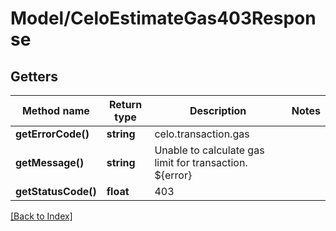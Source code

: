 # Model/CeloEstimateGas403Response

## Getters

Method name | Return type | Description | Notes
------------ | ------------- | ------------- | -------------
**getErrorCode()** | **string** | celo.transaction.gas |
**getMessage()** | **string** | Unable to calculate gas limit for transaction. ${error} |
**getStatusCode()** | **float** | 403 |

[[Back to Index]](../index.md)
